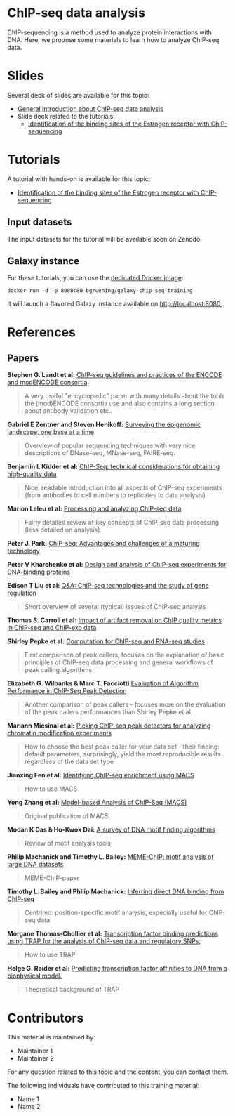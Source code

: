 ChIP-seq data analysis
======================

ChIP-sequencing is a method used to analyze protein interactions with DNA.
Here, we propose some materials to learn how to analyze ChIP-seq data.

# Slides

Several deck of slides are available for this topic:

- [General introduction about ChIP-seq data analysis](http://bgruening.github.io/training-material/ChIP-Seq/slides)
- Slide deck related to the tutorials:
    - [Identification of the binding sites of the Estrogen receptor with ChIP-sequencing](http://bgruening.github.io/training-material/ChIP-Seq/slides/estrogen_receptor_binding_site_identification.html)

# Tutorials

A tutorial with hands-on is available for this topic:

- [Identification of the binding sites of the Estrogen receptor with ChIP-sequencing](tutorials/estrogen_receptor_binding_site_identification.md)

## Input datasets

The input datasets for the tutorial will be available soon on Zenodo.

## Galaxy instance

For these tutorials, you can use the [dedicated Docker image](docker/README.md):

```
docker run -d -p 8080:80 bgruening/galaxy-chip-seq-training
```

It will launch a flavored Galaxy instance available on
[http://localhost:8080 ](http://localhost:8080).

# References

## Papers

**Stephen G. Landt et al:** [ChIP-seq guidelines and practices of the ENCODE and modENCODE consortia](http://genome.cshlp.org/content/22/9/1813.long)

> A very useful "encyclopedic" paper with many details about the tools the (mod)ENCODE consortia use and also contains a long section about antibody validation etc..

**Gabriel E Zentner and Steven Henikoff:** [Surveying the epigenomic landscape, one base at a time](http://genomebiology.biomedcentral.com/articles/10.1186/gb-2012-13-10-250)

> Overview of popular sequencing techniques with very nice descriptions of DNase-seq, MNase-seq, FAIRE-seq.

**Benjamin L Kidder et al:** [ChIP-Seq: technical considerations for obtaining high-quality data](http://www.nature.com/ni/journal/v12/n10/abs/ni.2117.html)

> Nice, readable introduction into all aspects of ChIP-seq experiments (from antibodies to cell numbers to replicates to data analysis)

**Marion Leleu et al:** [Processing and analyzing ChIP-seq data](http://bfg.oxfordjournals.org/content/9/5-6/466)

> Fairly detailed review of key concepts of ChIP-seq data processing (less detailed on analysis)

**Peter J. Park:** [ChIP-seq: Advantages and challenges of a maturing technology](http://www.nature.com/nrg/journal/v10/n10/full/nrg2641.html)

**Peter V Kharchenko et al:** [Design and analysis of ChIP-seq experiments for DNA-binding proteins](http://www.nature.com/nbt/journal/v26/n12/full/nbt.1508.html)

**Edison T Liu et al:** [Q&A: ChIP-seq technologies and the study of gene regulation](http://bmcbiol.biomedcentral.com/articles/10.1186/1741-7007-8-56)

> Short overview of several (typical) issues of ChIP-seq analysis

**Thomas S. Carroll et al:**  [Impact of artifact removal on ChIP quality metrics in ChIP-seq and ChIP-exo data](http://journal.frontiersin.org/article/10.3389/fgene.2014.00075/full)

**Shirley Pepke et al:** [Computation for ChIP-seq and RNA-seq studies](http://www.nature.com/nmeth/journal/v6/n11s/full/nmeth.1371.html)

> First comparison of peak callers, focuses on the explanation of basic principles of ChIP-seq data processing and general workflows of peak calling algorithms

**Elizabeth G. Wilbanks & Marc T. Facciotti** [Evaluation of Algorithm Performance in ChIP-Seq Peak Detection](http://journals.plos.org/plosone/article?id=10.1371/journal.pone.0011471)

> Another comparison of peak callers - focuses more on the evaluation of the peak callers performances than Shirley Pepke et al.

**Mariann Micsinai et al:** [Picking ChIP-seq peak detectors for analyzing chromatin modification experiments](http://nar.oxfordjournals.org/content/40/9/e70.full)

> How to choose the best peak caller for your data set - their finding: default parameters, surprisingly, yield the most reproducible results regardless of the data set type

**Jianxing Fen et al:** [Identifying ChIP-seq enrichment using MACS](http://www.nature.com/nprot/journal/v7/n9/abs/nprot.2012.101.html)

> How to use MACS

**Yong Zhang et al:** [Model-based Analysis of ChIP-Seq (MACS)](http://genomebiology.biomedcentral.com/articles/10.1186/gb-2008-9-9-r137)

> Original publication of MACS

**Modan K Das & Ho-Kwok Dai:** [A survey of DNA motif finding algorithms](http://bmcbioinformatics.biomedcentral.com/articles/10.1186/1471-2105-8-S7-S21)

> Review of motif analysis tools

**Philip Machanick and Timothy L. Bailey:** [MEME-ChIP: motif analysis of large DNA datasets](http://bioinformatics.oxfordjournals.org/content/27/12/1696.short)

> MEME-ChIP-paper

**Timothy L. Bailey and Philip Machanick:** [Inferring direct DNA binding from ChIP-seq](http://nar.oxfordjournals.org/content/40/17/e128)

> Centrimo: position-specific motif analysis, especially useful for ChIP-seq data

**Morgane Thomas-Chollier et al:** [Transcription factor binding predictions using TRAP for the analysis of ChIP-seq data and regulatory SNPs](http://www.nature.com/nprot/journal/v6/n12/abs/nprot.2011.409.html),

> How to use TRAP

**Helge G. Roider et al:** [Predicting transcription factor affinities to DNA from a biophysical model.](http://bioinformatics.oxfordjournals.org/content/23/2/134.short)

> Theoretical background of TRAP

# Contributors

This material is maintained by:

- Maintainer 1
- Maintainer 2

For any question related to this topic and the content, you can contact them.

The following individuals have contributed to this training material:

- Name 1
- Name 2
